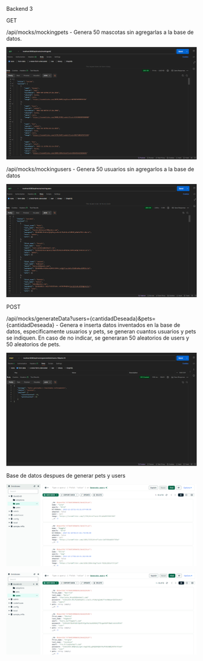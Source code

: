 Backend 3

GET

/api/mocks/mockingpets - Genera 50 mascotas sin agregarlas a la base de datos.

![Foto](image-1.png)

/api/mocks/mockingusers - Genera 50 usuarios sin agregarlos a la base de datos

![Foto](image.png)

POST 

/api/mocks/generateData?users={cantidadDeseada}&pets={cantidadDeseada} - Genera e inserta datos inventados en la base de datos, especificamente usuarios y pets, se generan cuantos usuarios y pets se indiquen. En caso de no indicar, se generaran 50 aleatorios de users y 50 aleatorios de pets.

![Foto](image-2.png)

Base de datos despues de generar pets y users

![10 pets](image-3.png)

![15 users](image-4.png)